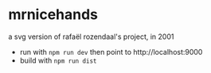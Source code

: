 # mrnicehands

a svg version of rafaël rozendaal's project, in 2001

* run with `npm run dev` then point to http://localhost:9000
* build with `npm run dist`
